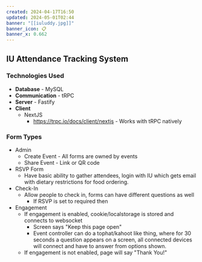 ```yaml
---
created: 2024-04-17T16:50
updated: 2024-05-01T02:44
banner: "[[iuluddy.jpg]]"
banner_icon: 📋
banner_x: 0.662
---
```

## IU Attendance Tracking System
### Technologies Used
- **Database** - MySQL
- **Communication** - tRPC
- **Server** - Fastify
- **Client**
	- NextJS
		- https://trpc.io/docs/client/nextjs - Works with tRPC natively
### Form Types
- Admin
	- Create Event - All forms are owned by events
	- Share Event - Link or QR code
- RSVP Form
	- Have basic ability to gather attendees, login with IU which gets email with dietary restrictions for food ordering.
- Check-In
	- Allow people to check in, forms can have different questions as well
		- If RSVP is set to required then 
- Engagement
	- If engagement is enabled, cookie/localstorage is stored and connects to websocket
		- Screen says "Keep this page open"
		- Event controller can do a tophat/kahoot like thing, where for 30 seconds a question appears on a screen, all connected devices will connect and have to answer from options shown.
	- If engagement is not enabled, page will say "Thank You!"